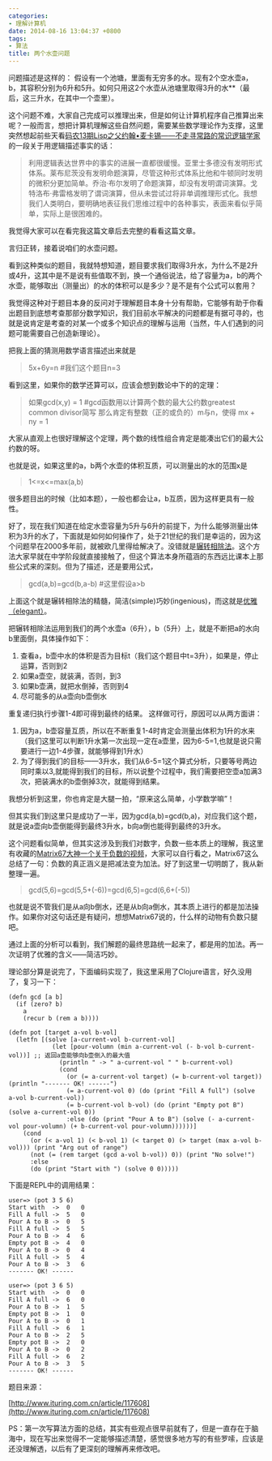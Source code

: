 ```yaml
---
categories:
- 理解计算机
date: 2014-08-16 13:04:37 +0800
tags:
- 算法
title: 两个水壶问题
---
```


问题描述是这样的：
假设有一个池塘，里面有无穷多的水。现有2个空水壶a，b，其容积分别为6升和5升。如何只用这2个水壶从池塘里取得3升的水**（最后，这三升水，在其中一个壶里）。

这个问题不难，大家自己完成可以推理出来，但是如何让计算机程序自己推算出来呢？一般而言，想把计算机理解这些自然问题，需要某些数学理论作为支撑，这里突然想起前些天看[码农13期Lisp之父约翰•麦卡锡——不走寻常路的常识逻辑学家](http://www.ituring.com.cn/article/117596)的一段关于用逻辑描述事实的话：
> 利用逻辑表达世界中的事实的进展一直都很缓慢。亚里士多德没有发明形式体系。莱布尼茨没有发明命题演算，尽管这种形式体系比他和牛顿同时发明的微积分更加简单。乔治·布尔发明了命题演算，却没有发明谓词演算。戈特洛布·弗雷格发明了谓词演算，但从未尝试过将非单调推理形式化。我想我们人类明白，要明确地表征我们思维过程中的各种事实，表面来看似乎简单，实际上是很困难的。

我觉得大家可以在看完我这篇文章后去完整的看看这篇文章。

言归正转，接着说咱们的水壶问题。

看到这种类似的题目，我就特想知道，题目要求我们取得3升水，为什么不是2升或4升，这其中是不是说有些值取不到，换一个通俗说法，给了容量为a，b的两个水壶，能够取出（测量出）的水的体积可以是多少？是不是有个公式可以套用？

我觉得这种对于题目本身的反问对于理解题目本身十分有帮助，它能够有助于你看出题目到底想考查那部分数学知识，我们目前水平解决的问题都是有据可寻的，也就是说肯定是考查的对某一个或多个知识点的理解与运用（当然，牛人们遇到的问题可能需要自己创造新理论）。

把我上面的猜测用数学语言描述出来就是
> 5x+6y=n   #我们这个题目n=3

看到这里，如果你的数学还算可以，应该会想到数论中下的的定理：

> 如果gcd(x,y) = 1  #gcd函数用以计算两个数的最大公约数greatest common divisor简写
> 那么肯定有整数（正的或负的）m与n，使得
> mx + ny = 1

大家从直观上也很好理解这个定理，两个数的线性组合肯定是能凑出它们的最大公约数的呀。

也就是说，如果这里的a，b两个水壶的体积互质，可以测量出的水的范围x是

> 1<=x<=max(a,b)

很多题目出的时候（比如本题），一般也都会让a，b互质，因为这样更具有一般性。

好了，现在我们知道在给定水壶容量为5升与6升的前提下，为什么能够测量出体积为3升的水了，下面就是如何如何操作了，处于21世纪的我们是幸运的，因为这个问题早在2000多年前，就被欧几里得给解决了。没错就是[辗转相除法](http://zh.wikipedia.org/wiki/%E8%BE%97%E8%BD%AC%E7%9B%B8%E9%99%A4%E6%B3%95)。这个方法大家早就在中学阶段就直接接触了，但这个算法本身所蕴涵的东西远比课本上那些公式来的深刻。但为了描述，还是要用公式，

> gcd(a,b)=gcd(b,a-b) #这里假设a>b

上面这个就是辗转相除法的精髓，简洁(simple)巧妙(ingenious)，而这就是[优雅（elegant）](http://www.oxforddictionaries.com/us/definition/american_english/elegant?q=elegant)。

把辗转相除法运用到我们的两个水壶a（6升），b（5升）上，就是不断把a的水向b里面倒，具体操作如下：
1. 查看a，b壶中水的体积是否为目标t（我们这个题目中t=3升），如果是，停止运算，否则到2
2. 如果a壶空，就装满，否则，到3
3. 如果b壶满，就把水倒掉，否则到4
4. 尽可能多的从a壶向b壶倒水

重复递归执行步骤1-4即可得到最终的结果。
这样做可行，原因可以从两方面讲：

1. 因为a，b壶容量互质，所以在不断重复1-4时肯定会测量出体积为1升的水来（我们这里可以判断1升水第一次出现一定在a壶里，因为6-5=1,也就是说只需要进行一边1-4步骤，就能够得到1升水）
2. 为了得到我们的目标——3升水，我们从6-5=1这个算式分析，只要等号两边同时乘以3,就能得到我们的目标，所以说整个过程中，我们需要把空壶a加满3次，把装满水的b壶倒掉3次，就能得到结果。

我想分析到这里，你也肯定是大腿一拍，“原来这么简单，小学数学嘛”！

但其实我们到这里只是成功了一半，因为gcd(a,b)=gcd(b,a)，对应我们这个题，就是说a壶向b壶倒能得到最终3升水，b向a倒也能得到最终的3升水。

这个问题看似简单，但其实这涉及到我们对数字，负数一些本质上的理解，我这里有收藏的[Matrix67大神一个关于负数的视频](http://pan.baidu.com/s/1i321Tvn)，大家可以自行看之，Matrix67这么总结了一句：负数的真正涵义是把减法变为加法。好了到这里一切明朗了，我从新整理一遍。


> gcd(5,6)=gcd(5,5+(-6))=gcd(6,5)=gcd(6,6+(-5))

也就是说不管我们是从a向b倒水，还是从b向a倒水，其本质上进行的都是加法操作。如果你对这句话还是有疑问，想想Matrix67说的，什么样的动物有负数只腿吧。

通过上面的分析可以看到，我们解题的最终思路统一起来了，都是用的加法。再一次证明了优雅的含义——简洁巧妙。

理论部分算是说完了，下面编码实现了，我这里采用了Clojure语言，好久没用了，复习一下：
```
(defn gcd [a b]
  (if (zero? b)
    a
    (recur b (rem a b))))

(defn pot [target a-vol b-vol]
  (letfn [(solve [a-current-vol b-current-vol]
            (let [pour-volumn (min a-current-vol (- b-vol b-current-vol))] ;; 返回a壶能够向b壶倒入的最大值
              (println " -> " a-current-vol " " b-current-vol)
              (cond
                (or (= a-current-vol target) (= b-current-vol target)) (println "------- OK! ------")
                (= a-current-vol 0) (do (print "Fill A full") (solve a-vol b-current-vol))
                (= b-current-vol b-vol) (do (print "Empty pot B") (solve a-current-vol 0))
                :else (do (print "Pour A to B") (solve (- a-current-vol pour-volumn) (+ b-current-vol pour-volumn))))))]
    (cond
      (or (< a-vol 1) (< b-vol 1) (< target 0) (> target (max a-vol b-vol))) (print "Arg out of range")
      (not (= (rem target (gcd a-vol b-vol)) 0)) (print "No solve!")
      :else
      (do (print "Start with ") (solve 0 0)))))
```
下面是REPL中的调用结果：
```
user=> (pot 3 5 6)
Start with  ->  0   0
Fill A full ->  5   0
Pour A to B ->  0   5
Fill A full ->  5   5
Pour A to B ->  4   6
Empty pot B ->  4   0
Pour A to B ->  0   4
Fill A full ->  5   4
Pour A to B ->  3   6
------- OK! ------

user=> (pot 3 6 5)
Start with  ->  0   0
Fill A full ->  6   0
Pour A to B ->  1   5
Empty pot B ->  1   0
Pour A to B ->  0   1
Fill A full ->  6   1
Pour A to B ->  2   5
Empty pot B ->  2   0
Pour A to B ->  0   2
Fill A full ->  6   2
Pour A to B ->  3   5
------- OK! ------

```

题目来源：

[http://www.ituring.com.cn/article/117608](http://www.ituring.com.cn/article/117608)

PS：第一次写算法方面的总结，其实有些观点很早前就有了，但是一直存在于脑海中，现在写出来觉得不一定能够描述清楚，感觉很多地方写的有些罗嗦，应该是还没理解透，以后有了更深刻的理解再来修改吧。
